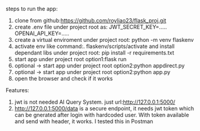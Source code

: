 steps to run the app:
1. clone from github:https://github.com/royliao23/flask_proj.git
2. create .env file under project root as: 
    JWT_SECRET_KEY=.....
    OPENAI_API_KEY=.....
3. create a virtual enviroment under project root: python -m venv flaskenv
4. activate env like command:. flaskenv/scripts/activate and install dependant libs under project root: pip install -r requirements.txt
5. start app under project root option1:flask run 
6. optional  -> start app under project root option2:python appdirect.py
7. optional  -> start app under project root option2:python app.py
8. open the browser and check if it works

Features:
1. jwt is not needed AI Query System. just url:http://127.0.0.1:5000/
2. http://127.0.0.1:5000/data is a secure endpoint, it needs jwt token which can be gnerated after login with hardcoded user. With token available and send with header, it works. I tested this in Postman

